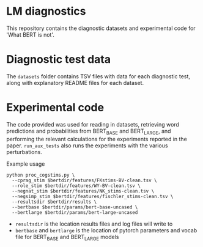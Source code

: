 # LM diagnostics

This repository contains the diagnostic datasets and experimental code for 'What BERT is not'.

# Diagnostic test data

The `datasets` folder contains TSV files with data for each diagnostic test, along with explanatory README files for each dataset.

# Experimental code

The code provided was used for reading in datasets, retrieving word predictions and probabilities from BERT<sub>BASE</sub> and BERT<sub>LARGE</sub>, and performing the relevant calculations for the experiments reported in the paper. `run_aux_tests` also runs the experiments with the various perturbations.

Example usage
```
python proc_cogstims.py \
  --cprag_stim $bertdir/features/FKstims-BV-clean.tsv \
  --role_stim $bertdir/features/WY-BV-clean.tsv \
  --negnat_stim $bertdir/features/NK_stims-clean.tsv \
  --negsimp_stim $bertdir/features/fischler_stims-clean.tsv \
  --resultsdir $bertdir/results \
  --bertbase $bertdir/params/bert-base-uncased \
  --bertlarge $bertdir/params/bert-large-uncased

```

* `resultsdir` is the location results files and log files will write to
* `bertbase` and `bertlarge` is the location of pytorch parameters and vocab file for BERT<sub>BASE</sub> and BERT<sub>LARGE</sub> models
